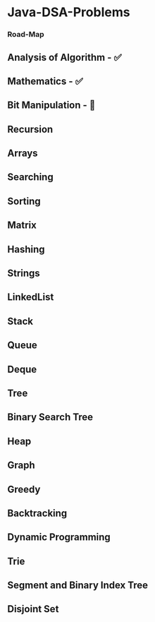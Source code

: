 # Java-DSA-Problems 
### Road-Map
## Analysis of Algorithm - ✅ 
## Mathematics - ✅
## Bit Manipulation - 🏃
## Recursion
## Arrays
## Searching
## Sorting
## Matrix
## Hashing
## Strings
## LinkedList
## Stack
## Queue
## Deque
## Tree
## Binary Search Tree
## Heap
## Graph
## Greedy
## Backtracking
## Dynamic Programming
## Trie
## Segment and Binary Index Tree
## Disjoint Set
